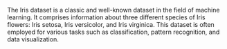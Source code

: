 The Iris dataset is a classic and well-known dataset in the field of machine learning. It comprises information about three different species of Iris flowers: Iris setosa, Iris versicolor, and Iris virginica. This dataset is often employed for various tasks such as classification, pattern recognition, and data visualization.
